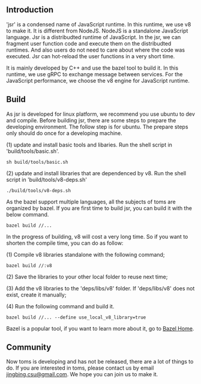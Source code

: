 ## Introduction

'jsr' is a condensed name of JavaScript runtime. In this runtime, we use v8 to make it.
It is different from NodeJS. NodeJS is a standalone JavaScript language. Jsr is a distribudted
runtime of JavaScript. In the jsr, we can fragment user function code and execute them on the
distribudted runtimes. And also users do not need to care about where the code was executed.
Jsr can hot-reload the user functions in a very short time.

It is mainly developed by C++ and use the bazel tool to build it. In this runtime, we use gRPC
to exchange message between services. For the JavaScript performance, we choose the v8 engine
for JavaScript runtime.

## Build
As jsr is developed for linux platform, we recommend you use ubuntu to dev and compile. 
Before building jsr, there are some steps to prepare the developing environment. The follow step
is for ubuntu. The prepare steps only should do once for a developing machine.

(1) update and install basic tools and libaries. Run the shell script in 'build/tools/basic.sh'.
```shell
sh build/tools/basic.sh
```

(2) update and install libraries that are dependenced by v8. Run the shell script in 'build/tools/v8-deps.sh'
```shell
./build/tools/v8-deps.sh
```

As the bazel support multiple languages, all the subjects of toms are organized by bazel.
If you are first time to build jsr, you can build it with the below command.
```shell
bazel build //...
```

In the progress of building, v8 will cost a very long time. So if you want to shorten the compile time,
you can do as follow:

(1) Compile v8 libraries standalone with the following command;
```shell
bazel build //:v8
```
(2) Save the libraries to your other local folder to reuse next time;

(3) Add the v8 libraries to the 'deps/libs/v8' folder. If 'deps/libs/v8' does not exist,
   create it manually;

(4) Run the following command and build it.
```shell
bazel build //... --define use_local_v8_library=true
```

Bazel is a popular tool, if you want to learn more about it, go to [Bazel Home](https://www.mdeditor.com/).

## Community
Now toms is developing and has not be released, there are a lot of things to do. If you are interested in toms,
please contact us by email [jingbing.csu@gmail.com](jingbing.csu@gmail.com). We hope you can join us to make it.
